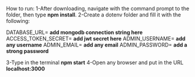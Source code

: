 How to run:
1-After downloading, navigate with the command prompt to the folder, then type **npm install**.
2-Create a dotenv folder and fill it with the following:

DATABASE_URL= **add mongodb connection string here**
ACCESS_TOKEN_SECRET= **add jwt secret here**
ADMIN_USERNAME= **add any username**
ADMIN_EMAIL= **add any email**
ADMIN_PASSWORD= **add a strong password**

3-Type in the terminal **npm start**
4-Open any browser and put in the URL **localhost:3000**
